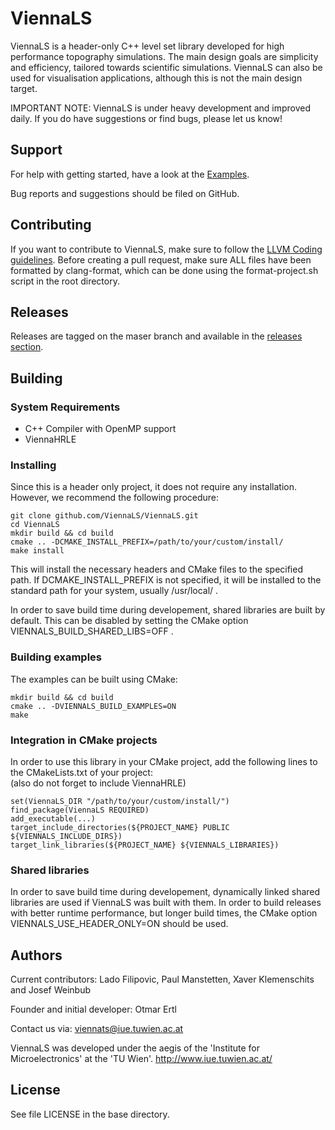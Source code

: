 # ViennaLS

ViennaLS is a header-only C++ level set library developed for high performance topography simulations. The main design goals are simplicity and efficiency, tailored towards scientific simulations. ViennaLS can also be used for visualisation applications, although this is not the main design target.

IMPORTANT NOTE: ViennaLS is under heavy development and improved daily. If you do have suggestions or find bugs, please let us know!

## Support
For help with getting started, have a look at the [Examples](https://github.com/ViennaTools/ViennaLS/tree/master/Examples).

Bug reports and suggestions should be filed on GitHub.

## Contributing
If you want to contribute to ViennaLS, make sure to follow the [LLVM Coding guidelines](https://llvm.org/docs/CodingStandards.html). Before creating a pull request, make sure ALL files have been formatted by clang-format, which can be done using the format-project.sh script in the root directory.

## Releases
Releases are tagged on the maser branch and available in the [releases section](https://github.com/ViennaTools/ViennaLS/releases).

## Building

### System Requirements

* C++ Compiler with OpenMP support
* ViennaHRLE

### Installing

Since this is a header only project, it does not require any installation. However, we recommend the following procedure:

```
git clone github.com/ViennaLS/ViennaLS.git
cd ViennaLS
mkdir build && cd build
cmake .. -DCMAKE_INSTALL_PREFIX=/path/to/your/custom/install/
make install
```

This will install the necessary headers and CMake files to the specified path. If DCMAKE_INSTALL_PREFIX is not specified, it will be installed to the standard path for your system, usually /usr/local/ .

In order to save build time during developement, shared libraries are built by default. This can be disabled by setting the CMake option VIENNALS_BUILD_SHARED_LIBS=OFF .


### Building examples

The examples can be built using CMake:

```
mkdir build && cd build
cmake .. -DVIENNALS_BUILD_EXAMPLES=ON
make
```

### Integration in CMake projects

In order to use this library in your CMake project, add the following lines to the CMakeLists.txt of your project:\
(also do not forget to include ViennaHRLE)

```
set(ViennaLS_DIR "/path/to/your/custom/install/")
find_package(ViennaLS REQUIRED)
add_executable(...)
target_include_directories(${PROJECT_NAME} PUBLIC ${VIENNALS_INCLUDE_DIRS})
target_link_libraries(${PROJECT_NAME} ${VIENNALS_LIBRARIES})
```

### Shared libraries

In order to save build time during developement, dynamically linked shared libraries are used
if ViennaLS was built with them. In order to build releases with better runtime performance, but
longer build times, the CMake option VIENNALS_USE_HEADER_ONLY=ON should be used.

## Authors

Current contributors: Lado Filipovic, Paul Manstetten, Xaver Klemenschits and Josef Weinbub

Founder and initial developer: Otmar Ertl

Contact us via: viennats@iue.tuwien.ac.at

ViennaLS was developed under the aegis of the 'Institute for Microelectronics' at the 'TU Wien'.
http://www.iue.tuwien.ac.at/

License
--------------------------
See file LICENSE in the base directory.
